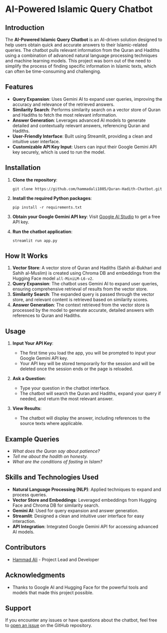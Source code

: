 # AI-Powered Islamic Query Chatbot

## Introduction

The **AI-Powered Islamic Query Chatbot** is an AI-driven solution designed to help users obtain quick and accurate answers to their Islamic-related queries. The chatbot pulls relevant information from the Quran and Hadiths using a combination of advanced natural language processing techniques and machine learning models. This project was born out of the need to simplify the process of finding specific information in Islamic texts, which can often be time-consuming and challenging.

## Features

- **Query Expansion**: Uses Gemini AI to expand user queries, improving the accuracy and relevance of the retrieved answers.
- **Similarity Search**: Performs similarity search on a vector store of Quran and Hadiths to fetch the most relevant information.
- **Answer Generation**: Leverages advanced AI models to generate detailed and contextually relevant answers, referencing Quran and Hadiths.
- **User-Friendly Interface**: Built using Streamlit, providing a clean and intuitive user interface.
- **Customizable API Key Input**: Users can input their Google Gemini API key securely, which is used to run the model.

## Installation

1. **Clone the repository**:
   ```
   git clone https://github.com/hammadali1805/Quran-Hadith-Chatbot.git
   ```

2. **Install the required Python packages**:
   ```
   pip install -r requirements.txt
   ```

3. **Obtain your Google Gemini API key**:
   Visit [Google AI Studio](https://aistudio.google.com/app/apikey) to get a free API key.

4. **Run the chatbot application**:
   ```
   streamlit run app.py
   ```

## How It Works

1. **Vector Store**: A vector store of Quran and Hadiths (Sahih al-Bukhari and Sahih al-Muslim) is created using Chroma DB and embeddings from the Hugging Face model `all-MiniLM-L6-v2`.
2. **Query Expansion**: The chatbot uses Gemini AI to expand user queries, ensuring comprehensive retrieval of results from the vector store.
3. **Similarity Search**: The expanded query is passed through the vector store, and relevant content is retrieved based on similarity scores.
4. **Answer Generation**: The context retrieved from the vector store is processed by the model to generate accurate, detailed answers with references to Quran and Hadiths.

## Usage

1. **Input Your API Key**:
   - The first time you load the app, you will be prompted to input your Google Gemini API key. 
   - Your API key will be stored temporarily for the session and will be deleted once the session ends or the page is reloaded.

2. **Ask a Question**:
   - Type your question in the chatbot interface.
   - The chatbot will search the Quran and Hadiths, expand your query if needed, and return the most relevant answer.

3. **View Results**:
   - The chatbot will display the answer, including references to the source texts where applicable.

## Example Queries

- *What does the Quran say about patience?*
- *Tell me about the hadith on honesty.*
- *What are the conditions of fasting in Islam?*

## Skills and Technologies Used

- **Natural Language Processing (NLP)**: Applied techniques to expand and process queries.
- **Vector Store and Embeddings**: Leveraged embeddings from Hugging Face and Chroma DB for similarity search.
- **Gemini AI**: Used for query expansion and answer generation.
- **Streamlit**: Designed a clean and intuitive user interface for easy interaction.
- **API Integration**: Integrated Google Gemini API for accessing advanced AI models.

## Contributors

- [Hammad Ali](https://github.com/hammadali1805) - Project Lead and Developer

## Acknowledgments

- Thanks to Google AI and Hugging Face for the powerful tools and models that made this project possible.

## Support

If you encounter any issues or have questions about the chatbot, feel free to [open an issue](https://github.com/hammadali1805/Quran-Hadith-Chatbot/issues) on the GitHub repository.
